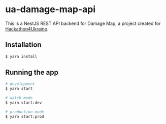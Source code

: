 # ua-damage-map-api
This is a NestJS REST API backend for Damage Map, a project created for [
Hackathon4Ukraine](facebook.com/events/1132043360669520).

## Installation

```bash
$ yarn install
```

## Running the app

```bash
# development
$ yarn start

# watch mode
$ yarn start:dev

# production mode
$ yarn start:prod
```
